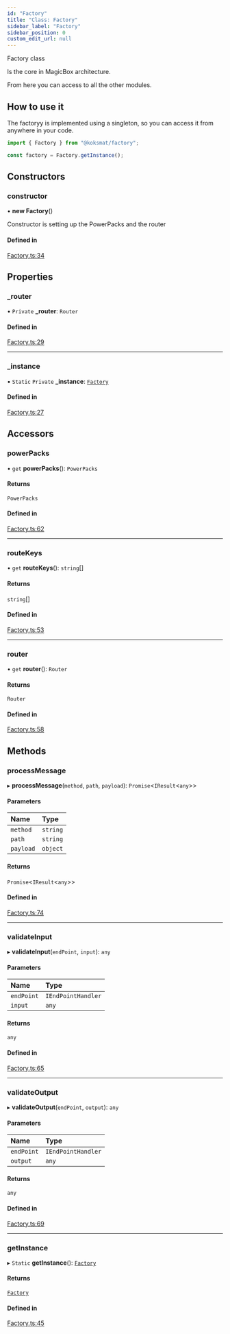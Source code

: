 ```yaml
---
id: "Factory"
title: "Class: Factory"
sidebar_label: "Factory"
sidebar_position: 0
custom_edit_url: null
---
```


Factory class

Is the core in MagicBox architecture.

From here you can access to all the other modules. 

## How to use it
The factoryy is implemented using a singleton, so you can access it from anywhere in your code.
```typescript
import { Factory } from "@koksmat/factory";

const factory = Factory.getInstance();

```

## Constructors

### constructor

• **new Factory**()

Constructor is setting up the PowerPacks and the router

#### Defined in

[Factory.ts:34](https://github.com/koksmat-com/magicbox/blob/58c8013/businesslogic/factory/src/Factory.ts#L34)

## Properties

### \_router

• `Private` **\_router**: `Router`

#### Defined in

[Factory.ts:29](https://github.com/koksmat-com/magicbox/blob/58c8013/businesslogic/factory/src/Factory.ts#L29)

___

### \_instance

▪ `Static` `Private` **\_instance**: [`Factory`](Factory.md)

#### Defined in

[Factory.ts:27](https://github.com/koksmat-com/magicbox/blob/58c8013/businesslogic/factory/src/Factory.ts#L27)

## Accessors

### powerPacks

• `get` **powerPacks**(): `PowerPacks`

#### Returns

`PowerPacks`

#### Defined in

[Factory.ts:62](https://github.com/koksmat-com/magicbox/blob/58c8013/businesslogic/factory/src/Factory.ts#L62)

___

### routeKeys

• `get` **routeKeys**(): `string`[]

#### Returns

`string`[]

#### Defined in

[Factory.ts:53](https://github.com/koksmat-com/magicbox/blob/58c8013/businesslogic/factory/src/Factory.ts#L53)

___

### router

• `get` **router**(): `Router`

#### Returns

`Router`

#### Defined in

[Factory.ts:58](https://github.com/koksmat-com/magicbox/blob/58c8013/businesslogic/factory/src/Factory.ts#L58)

## Methods

### processMessage

▸ **processMessage**(`method`, `path`, `payload`): `Promise`<`IResult`<`any`\>\>

#### Parameters

| Name | Type |
| :------ | :------ |
| `method` | `string` |
| `path` | `string` |
| `payload` | `object` |

#### Returns

`Promise`<`IResult`<`any`\>\>

#### Defined in

[Factory.ts:74](https://github.com/koksmat-com/magicbox/blob/58c8013/businesslogic/factory/src/Factory.ts#L74)

___

### validateInput

▸ **validateInput**(`endPoint`, `input`): `any`

#### Parameters

| Name | Type |
| :------ | :------ |
| `endPoint` | `IEndPointHandler` |
| `input` | `any` |

#### Returns

`any`

#### Defined in

[Factory.ts:65](https://github.com/koksmat-com/magicbox/blob/58c8013/businesslogic/factory/src/Factory.ts#L65)

___

### validateOutput

▸ **validateOutput**(`endPoint`, `output`): `any`

#### Parameters

| Name | Type |
| :------ | :------ |
| `endPoint` | `IEndPointHandler` |
| `output` | `any` |

#### Returns

`any`

#### Defined in

[Factory.ts:69](https://github.com/koksmat-com/magicbox/blob/58c8013/businesslogic/factory/src/Factory.ts#L69)

___

### getInstance

▸ `Static` **getInstance**(): [`Factory`](Factory.md)

#### Returns

[`Factory`](Factory.md)

#### Defined in

[Factory.ts:45](https://github.com/koksmat-com/magicbox/blob/58c8013/businesslogic/factory/src/Factory.ts#L45)
